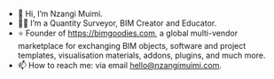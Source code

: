 - 👋 Hi, I’m Nzangi Muimi.
- 👷🏽 I’m a Quantity Surveyor, BIM Creator and Educator.
- ⭐ Founder of https://bimgoodies.com, a global multi-vendor marketplace for exchanging BIM objects, software and project templates, visualisation materials, addons, plugins, and much more.
- 📫 How to reach me: via email hello@nzangimuimi.com.

<!---
Muimi81/Muimi81 is a ✨ special ✨ repository because its `README.md` (this file) appears on your GitHub profile.
You can click the Preview link to take a look at your changes.
--->

